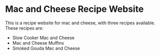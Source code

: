 # Mac and Cheese Recipe Website

This is a recipe website for mac and cheese, with three recipes available. These recipes are:

- Slow Cooker Mac and Cheese
- Mac and Cheese Muffins
- Smoked Gouda Mac and Cheese
